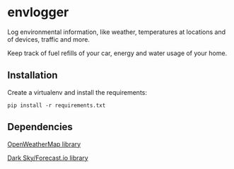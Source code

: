 # envlogger

Log environmental information, like weather, temperatures at locations and of devices, traffic and more.

Keep track of fuel refills of your car, energy and water usage of your home.


## Installation

Create a virtualenv and install the requirements:

    pip install -r requirements.txt


## Dependencies

[OpenWeatherMap library](https://github.com/csparpa/pyowm)

[Dark Sky/Forecast.io library](https://github.com/ZeevG/python-forecast.io)
